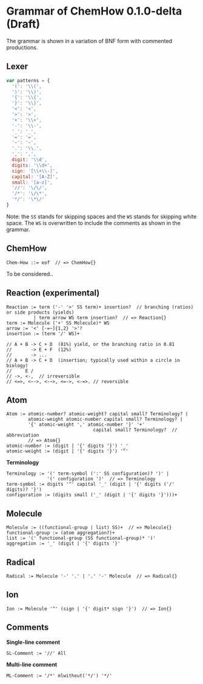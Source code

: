 # Grammar of ChemHow 0.1.0-delta (Draft)
The grammar is shown in a variation of BNF form with commented productions.

## Lexer
```js
var patterns = {
  '(': '\\(',
  ')': '\\)',
  '{': '\\{',
  '}': '\\}',
  '<': '<',
  '>': '>',
  '+': '\\+',
  '-': '\\-',
  '_': '_',
  '=': '=',
  '~': '~',
  '.': '\\.',
  ',': ',',
  digit: '\\d',
  digits: '\\d+',
  sign: '[\\+\\-]',
  capital: '[A-Z]',
  small: '[a-z]',
  '//': '\/\/',
  '/*': '\/\*',
  '*/': '\*\/'
}
```
Note: the `SS` stands for skipping spaces and the `WS` stands for
skipping white space. The `WS` is overwritten to include the comments 
as shown in the grammar.


## ChemHow
```vbnf
Chem-How ::= eof  // => ChemHow{}
```
To be considered..


## Reaction (experimental)
```vbnf
Reaction := term ('-' '>' SS term)+ insertion?  // branching (ratios) or side products (yields)
          | term arrow WS term insertion?  // => Reaction{}
term := Molecule ('+' SS Molecule)* WS
arrow := '<' [-=~]{1,2} '>'?
insertion := (term '/' WS)+

// A + B -> C + D  (81%) yield, or the branching ratio in 0.81
//       -> E + F  (12%)
//       -> ...
// A + B -> C + D  (insertion; typically used within a circle in biology)
//     E /
// ->, <-,  // irreversible 
// <=>, <~->, <-~>, <=->, <-=>. // reversible
```

## Atom
```vbnf
Atom := atomic-number? atomic-weight? capital small? Terminology? |
        atomic-weight atomic-number capital small? Terminology? |
        '{' atomic-weight ',' atomic-number '}' '+'
                                capital small? Terminology?  // abbreviation
        // => Atom{}
atomic-number := (digit | '{' digits '}') '_'
atomic-weight := (digit | '{' digits '}') '^'
```
**Terminology**
```vbnf
Terminology := '(' term-symbol (':' SS configuration)? ')' |
               '(' configuration ')'  // => Terminology
term-symbol := digits '^' capital '_' (digit | '{' digits ('/' digits)? '}')
configuration := (digits small ('_' (digit | '{' digits '}')))+
```

## Molecule
```vbnf
Molecule := ((functional-group | list) SS)+  // => Molecule{}
functional-group := (atom aggregation?)+
list := '(' functional-group (SS functional-group)* ')'
aggregation := '_' (digit | '{' digits '}'
```

## Radical
```vbnf
Radical := Molecule '-' '.' | '.' '-' Molecule  // => Radical{}
```

## Ion
```vbnf
Ion := Molecule '^' (sign | '{' digit* sign '}')  // => Ion{}
```

## Comments
**Single-line comment**
```vbnf
SL-Comment := '//' All
```

**Multi-line comment**
```vbnf
ML-Comment := '/*' mlwithout('*/') '*/'
```
